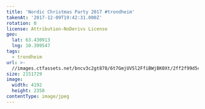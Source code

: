 ```yaml
---
title: 'Nordic Christmas Party 2017 #trondheim'
takenAt: '2017-12-09T19:42:31.000Z'
rotation: 0
license: Attribution-NoDerivs License
geo:
  lat: 63.430913
  lng: 10.399547
tags:
  - trondheim
url: >-
  //images.ctfassets.net/bncv3c2gt878/6t7GmjUV5l2FfiBWjBK0Xt/2ff2f99d5cb42149a5553d86d1cbd019/nordic-christmas-party-2017-trondheim_24096008027_o
size: 2151729
image:
  width: 4192
  height: 2358
contentType: image/jpeg
---
```


